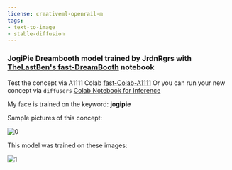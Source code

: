 ```yaml
---
license: creativeml-openrail-m
tags:
- text-to-image
- stable-diffusion
---
```

### JogiPie Dreambooth model trained by JrdnRgrs with [TheLastBen's fast-DreamBooth](https://colab.research.google.com/github/TheLastBen/fast-stable-diffusion/blob/main/fast-DreamBooth.ipynb) notebook


Test the concept via A1111 Colab [fast-Colab-A1111](https://colab.research.google.com/github/TheLastBen/fast-stable-diffusion/blob/main/fast_stable_diffusion_AUTOMATIC1111.ipynb)
Or you can run your new concept via `diffusers` [Colab Notebook for Inference](https://colab.research.google.com/github/huggingface/notebooks/blob/main/diffusers/sd_dreambooth_inference.ipynb)


My face is trained on the keyword: **jogipie**

Sample pictures of this concept:

![0](https://huggingface.co/JrdnRgrs/jogipie/resolve/main/sample_images/00128-1409900416-jogipie.png)


This model was trained on these images:

![1](https://huggingface.co/JrdnRgrs/jogipie/resolve/main/sample_images/2022-12-13%2011_40_53-instance_images%20-%20Google%20Drive.png)
